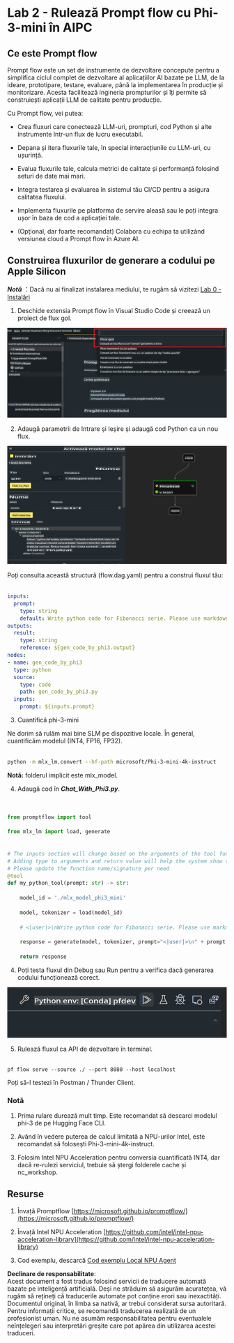 # **Lab 2 - Rulează Prompt flow cu Phi-3-mini în AIPC**

## **Ce este Prompt flow**

Prompt flow este un set de instrumente de dezvoltare concepute pentru a simplifica ciclul complet de dezvoltare al aplicațiilor AI bazate pe LLM, de la ideare, prototipare, testare, evaluare, până la implementarea în producție și monitorizare. Acesta facilitează ingineria prompturilor și îți permite să construiești aplicații LLM de calitate pentru producție.

Cu Prompt flow, vei putea:

- Crea fluxuri care conectează LLM-uri, prompturi, cod Python și alte instrumente într-un flux de lucru executabil.

- Depana și itera fluxurile tale, în special interacțiunile cu LLM-uri, cu ușurință.

- Evalua fluxurile tale, calcula metrici de calitate și performanță folosind seturi de date mai mari.

- Integra testarea și evaluarea în sistemul tău CI/CD pentru a asigura calitatea fluxului.

- Implementa fluxurile pe platforma de servire aleasă sau le poți integra ușor în baza de cod a aplicației tale.

- (Opțional, dar foarte recomandat) Colabora cu echipa ta utilizând versiunea cloud a Prompt flow în Azure AI.



## **Construirea fluxurilor de generare a codului pe Apple Silicon**

***Notă*** ：Dacă nu ai finalizat instalarea mediului, te rugăm să vizitezi [Lab 0 -Instalări](./01.Installations.md)

1. Deschide extensia Prompt flow în Visual Studio Code și creează un proiect de flux gol.

![create](../../../../../../../../../translated_images/pf_create.d6172d8277a78a7fa82cd6ff727ed44e037fa78b662f1f62d5963f36d712d229.ro.png)

2. Adaugă parametrii de Intrare și Ieșire și adaugă cod Python ca un nou flux.

![flow](../../../../../../../../../translated_images/pf_flow.d5646a323fb7f444c0b98b4521057a592325c583e7ba18bc31500bc0415e9ef3.ro.png)

Poți consulta această structură (flow.dag.yaml) pentru a construi fluxul tău:

```yaml

inputs:
  prompt:
    type: string
    default: Write python code for Fibonacci serie. Please use markdown as output
outputs:
  result:
    type: string
    reference: ${gen_code_by_phi3.output}
nodes:
- name: gen_code_by_phi3
  type: python
  source:
    type: code
    path: gen_code_by_phi3.py
  inputs:
    prompt: ${inputs.prompt}


```

3. Cuantifică phi-3-mini

Ne dorim să rulăm mai bine SLM pe dispozitive locale. În general, cuantificăm modelul (INT4, FP16, FP32).

```bash

python -m mlx_lm.convert --hf-path microsoft/Phi-3-mini-4k-instruct

```

**Notă:** folderul implicit este mlx_model.

4. Adaugă cod în ***Chat_With_Phi3.py***.

```python


from promptflow import tool

from mlx_lm import load, generate


# The inputs section will change based on the arguments of the tool function, after you save the code
# Adding type to arguments and return value will help the system show the types properly
# Please update the function name/signature per need
@tool
def my_python_tool(prompt: str) -> str:

    model_id = './mlx_model_phi3_mini'

    model, tokenizer = load(model_id)

    # <|user|>\nWrite python code for Fibonacci serie. Please use markdown as output<|end|>\n<|assistant|>

    response = generate(model, tokenizer, prompt="<|user|>\n" + prompt  + "<|end|>\n<|assistant|>", max_tokens=2048, verbose=True)

    return response


```

4. Poți testa fluxul din Debug sau Run pentru a verifica dacă generarea codului funcționează corect.

![RUN](../../../../../../../../../translated_images/pf_run.d918637dc00f61e9bdeec37d4cc9646f77d270ac9203bcce13569f3157202b6e.ro.png)

5. Rulează fluxul ca API de dezvoltare în terminal.

```

pf flow serve --source ./ --port 8080 --host localhost   

```

Poți să-l testezi în Postman / Thunder Client.


### **Notă**

1. Prima rulare durează mult timp. Este recomandat să descarci modelul phi-3 de pe Hugging Face CLI.

2. Având în vedere puterea de calcul limitată a NPU-urilor Intel, este recomandat să folosești Phi-3-mini-4k-instruct.

3. Folosim Intel NPU Acceleration pentru conversia cuantificată INT4, dar dacă re-rulezi serviciul, trebuie să ștergi folderele cache și nc_workshop.



## **Resurse**

1. Învață Promptflow [https://microsoft.github.io/promptflow/](https://microsoft.github.io/promptflow/)

2. Învață Intel NPU Acceleration [https://github.com/intel/intel-npu-acceleration-library](https://github.com/intel/intel-npu-acceleration-library)

3. Cod exemplu, descarcă [Cod exemplu Local NPU Agent](../../../../../../../../../code/07.Lab/01/AIPC/local-npu-agent)

**Declinare de responsabilitate**:  
Acest document a fost tradus folosind servicii de traducere automată bazate pe inteligență artificială. Deși ne străduim să asigurăm acuratețea, vă rugăm să rețineți că traducerile automate pot conține erori sau inexactități. Documentul original, în limba sa nativă, ar trebui considerat sursa autoritară. Pentru informații critice, se recomandă traducerea realizată de un profesionist uman. Nu ne asumăm responsabilitatea pentru eventualele neînțelegeri sau interpretări greșite care pot apărea din utilizarea acestei traduceri.
